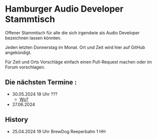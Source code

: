 # Hamburger Audio Developer Stammtisch

Offener Stammtisch für alle die sich irgendwie als Audio Developer bezeichnen lassen könnten.

Jeden letzten Donnerstag im Monat. Ort und Zeit wird hier auf GitHub angekündigt.

Für Zeit und Orts Vorschläge einfach einen Pull-Request machen oder im Forum vorschlagen.

## Die nächsten Termine :

- 30.05.2024 19 Uhr ???
  - [Wo?](https://github.com/scheffle/hamburg_audio_dev_stammtisch/discussions/2)
- 27.06.2024

## History

- 25.04.2024 19 Uhr BrewDog Reeperbahn 1 HH
